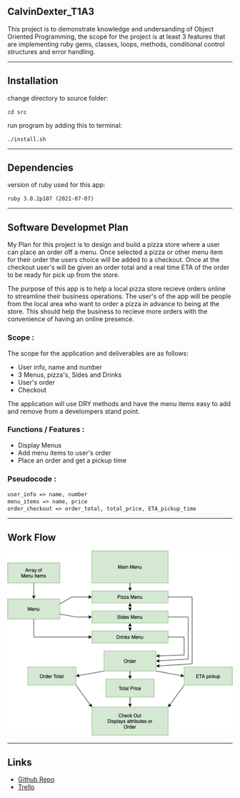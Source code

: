 ## CalvinDexter_T1A3
This project is to demonstrate knowledge and undersanding of Object Oriented Programming, the scope for the project is at least 3 features that are implementing ruby gems, classes, loops, methods, conditional control structures and error handling. 


***
## Installation
change directory to source folder:
```
cd src
```
run program by adding this to terminal:
```
./install.sh
```
***
## Dependencies
version of ruby used for this app:
```
ruby 3.0.2p107 (2021-07-07)
```
***
## Software Developmet Plan 

My Plan for this project is to design and build a pizza store where a user can place an order off a menu. Once selected a pizza or other menu item for their order the users choice will be added to a checkout. Once at the checkout user's will be given an order total and a real time ETA of the order to be ready for pick up from the store.  

The purpose of this app is to help a local pizza store recieve orders online to streamline their business operations. The user's of the app will be people from the local area who want to order a pizza in advance to being at the store. This should help the business to recieve more orders with the convenience of having an online presence.

### Scope :
The scope for the application and deliverables are as follows:
- User info, name and number
- 3 Menus, pizza's, Sides and Drinks
- User's order 
- Checkout


The application will use DRY methods and have the menu items easy to add and remove from a develompers stand point. 

### Functions / Features :
- Display Menus
- Add menu items to user's order
- Place an order and get a pickup time
### Pseudocode :
```
user_info => name, number
menu_items => name, price
order_checkout => order_total, total_price, ETA_pickup_time
```
***

## Work Flow 
![workflowchart](./docs/WorkFlowPizzaStore.drawio.png)
***
## Links
- [Github Repo](https://github.com/calvdext/CalvinDexter_T1A3)
- [Trello](https://trello.com/b/W4bT7wCQ/calvindextert1a3-terminal-application-project)